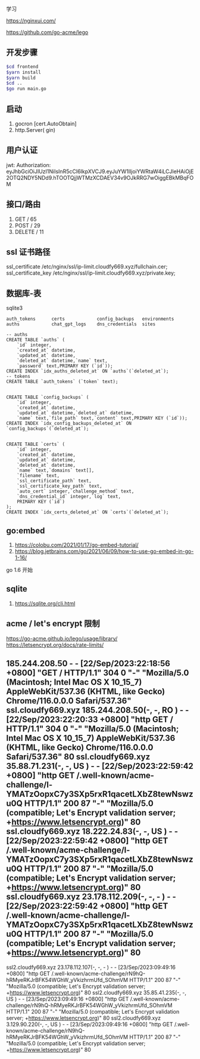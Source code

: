 学习


https://nginxui.com/

https://github.com/go-acme/lego

## 开发步骤

```bash
$cd frontend
$yarn install
$yarn build
$cd ..
$go run main.go
```

## 启动

1. gocron [cert.AutoObtain]
1. http.Server( gin)

## 用户认证

jwt: Authorization: eyJhbGciOiJIUzI1NiIsInR5cCI6IkpXVCJ9.eyJuYW1lIjoiYWRtaW4iLCJleHAiOjE2OTQ2NDY5NDd9.hTOOTQjjWTMzXCDAEV34v9OJkRRG7wOiggEBkMBqFOM

## 接口/路由

1. GET / 65
2. POST / 29
3. DELETE / 11

## ssl 证书路径

ssl_certificate /etc/nginx/ssl/ip-limit.cloudfy669.xyz/fullchain.cer;
ssl_certificate_key /etc/nginx/ssl/ip-limit.cloudfy669.xyz/private.key;

## 数据库-表

sqlite3

```text
auth_tokens      certs            config_backups   environments
auths            chat_gpt_logs    dns_credentials  sites
```

```sqlite
-- auths
CREATE TABLE `auths` (
    `id` integer,
    `created_at` datetime,
    `updated_at` datetime,
    `deleted_at` datetime,`name` text,
    `password` text,PRIMARY KEY (`id`));
CREATE INDEX `idx_auths_deleted_at` ON `auths`(`deleted_at`);
-- tokens
CREATE TABLE `auth_tokens` (`token` text);


CREATE TABLE `config_backups` (
    `id` integer,
    `created_at` datetime,
    `updated_at` datetime,`deleted_at` datetime,
    `name` text,`file_path` text,`content` text,PRIMARY KEY (`id`));
CREATE INDEX `idx_config_backups_deleted_at` ON `config_backups`(`deleted_at`);


CREATE TABLE `certs` (
    `id` integer,
    `created_at` datetime,
    `updated_at` datetime,
    `deleted_at` datetime,
    `name` text,`domains` text[],
    `filename` text,
    `ssl_certificate_path` text,
    `ssl_certificate_key_path` text,
    `auto_cert` integer,`challenge_method` text,
    `dns_credential_id` integer,`log` text,
    PRIMARY KEY (`id`)
);
CREATE INDEX `idx_certs_deleted_at` ON `certs`(`deleted_at`);
```

## go:embed

1. https://colobu.com/2021/01/17/go-embed-tutorial/
2. https://blog.jetbrains.com/go/2021/06/09/how-to-use-go-embed-in-go-1-16/

go 1.6 开始


## sqlite

1. https://sqlite.org/cli.html

## acme / let's encrypt 限制


https://go-acme.github.io/lego/usage/library/
https://letsencrypt.org/docs/rate-limits/

185.244.208.50 - - [22/Sep/2023:22:18:56 +0800] "GET / HTTP/1.1" 304 0 "-" "Mozilla/5.0 (Macintosh; Intel Mac OS X 10_15_7) AppleWebKit/537.36 (KHTML, like Gecko) Chrome/116.0.0.0 Safari/537.36"
ssl.cloudfy669.xyz 185.244.208.50(-, -, RO ) - - [22/Sep/2023:22:20:33 +0800] "http GET / HTTP/1.1" 304 0 "-" "Mozilla/5.0 (Macintosh; Intel Mac OS X 10_15_7) AppleWebKit/537.36 (KHTML, like Gecko) Chrome/116.0.0.0 Safari/537.36" 80
ssl.cloudfy669.xyz 35.88.71.231(-, -, US ) - - [22/Sep/2023:22:59:42 +0800] "http GET /.well-known/acme-challenge/l-YMATzOopxC7y3SXp5rxR1qacetLXbZ8tewNswzu0Q HTTP/1.1" 200 87 "-" "Mozilla/5.0 (compatible; Let's Encrypt validation server; +https://www.letsencrypt.org)" 80
ssl.cloudfy669.xyz 18.222.24.83(-, -, US ) - - [22/Sep/2023:22:59:42 +0800] "http GET /.well-known/acme-challenge/l-YMATzOopxC7y3SXp5rxR1qacetLXbZ8tewNswzu0Q HTTP/1.1" 200 87 "-" "Mozilla/5.0 (compatible; Let's Encrypt validation server; +https://www.letsencrypt.org)" 80
ssl.cloudfy669.xyz 23.178.112.209(-, -, - ) - - [22/Sep/2023:22:59:42 +0800] "http GET /.well-known/acme-challenge/l-YMATzOopxC7y3SXp5rxR1qacetLXbZ8tewNswzu0Q HTTP/1.1" 200 87 "-" "Mozilla/5.0 (compatible; Let's Encrypt validation server; +https://www.letsencrypt.org)" 80
---
ssl2.cloudfy669.xyz 23.178.112.107(-, -, - ) - - [23/Sep/2023:09:49:16 +0800] "http GET /.well-known/acme-challenge/rN9hQ-hRMyeRKJrBFK54WGhW_yVkizhrmUfd_SOhmVM HTTP/1.1" 200 87 "-" "Mozilla/5.0 (compatible; Let's Encrypt validation server; +https://www.letsencrypt.org)" 80
ssl2.cloudfy669.xyz 35.85.41.235(-, -, US ) - - [23/Sep/2023:09:49:16 +0800] "http GET /.well-known/acme-challenge/rN9hQ-hRMyeRKJrBFK54WGhW_yVkizhrmUfd_SOhmVM HTTP/1.1" 200 87 "-" "Mozilla/5.0 (compatible; Let's Encrypt validation server; +https://www.letsencrypt.org)" 80
ssl2.cloudfy669.xyz 3.129.90.220(-, -, US ) - - [23/Sep/2023:09:49:16 +0800] "http GET /.well-known/acme-challenge/rN9hQ-hRMyeRKJrBFK54WGhW_yVkizhrmUfd_SOhmVM HTTP/1.1" 200 87 "-" "Mozilla/5.0 (compatible; Let's Encrypt validation server; +https://www.letsencrypt.org)" 80
